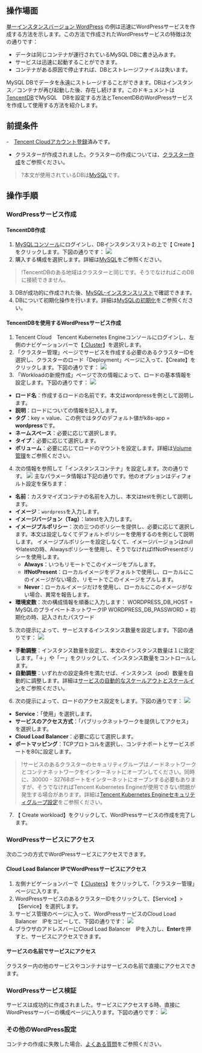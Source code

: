 ## 操作場面
[単一インスタンスバージョン WordPress](https://intl.cloud.tencent.com/document/product/457/7205) の例は迅速にWordPressサービスを作成する方法を示します。この方法で作成されたWordPressサービスの特徴は次の通りです：
- データは同じコンテナが運行されているMySQL DBに書き込みます。
- サービスは迅速に起動することができます。
- コンテナがある原因で停止すれば、DBとストレージファイルは失います。

MySQL DBでデータを永遠にストレージすることができます。DBはインスタンス／コンテナが再び起動した後、存在し続けます。このドキュメントは[TencentDB](https://intl.cloud.tencent.com/product/cdb)でMySQL　DBを設定する方法とTencentDBのWordPressサービスを作成して使用する方法を紹介します。

##  前提条件
-　[Tencent Cloudアカウント登録](https://intl.cloud.tencent.com/register)済みです。
- クラスターが作成されました。クラスターの作成については、[クラスター作成](https://intl.cloud.tencent.com/document/product/457/30637)をご参照ください。
>?本文が使用されているDBは[MySQL](https://intl.cloud.tencent.com/document/product/236/5147)です。


## 操作手順

### WordPressサービス作成
#### TencentDB作成
1. [MySQLコンソール](https://console.cloud.tencent.com/cdb)にログインし、DBインスタンスリストの上で【 Create 】をクリックします。下図の通りです：
![](https://main.qcloudimg.com/raw/78b43441e5d296e83e2db9246aaddff7.png)
2. 購入する構成を選択します。詳細は[MySQL](https://intl.cloud.tencent.com/document/product/236/5147)をご参照ください。
>!TencentDBのある地域はクラスターと同じです。そうでなければこのDBに接続できません。

3. DBが成功的に作成された後、[MySQL-インスタンスリスト](https://console.cloud.tencent.com/cdb)で確認できます。
4. DBについて初期化操作を行います。詳細は[MySQLの初期化](https://intl.cloud.tencent.com/document/product/236/3128)をご参照ください。

#### TencentDBを使用するWordPressサービス作成
1. Tencent Cloud　Tencent Kubernetes Engineコンソールにログインし、左側のナビゲーションバーで【[ Cluster](https://console.cloud.tencent.com/tke2/cluster)】を選択します。
2. 「クラスター管理」ページでサービスを作成する必要のあるクラスターIDを選択し、クラスターのロード「Deployment」ページに入って、【Create】をクリックします。下図の通りです：
![](https://main.qcloudimg.com/raw/239bfe0c3488c19139c5359b27d24044.png)
3. 「Workloadの新規作成」ページで次の情報によって、ロードの基本情報を設定します。下図の通りです：
![](https://main.qcloudimg.com/raw/3ff74d307b48b793ac121345e7f19154.png)
 - **ロード名**：作成するロードの名前です。本文はwordpressを例として説明します。
 - **説明**：ロードについての情報を記入します。
 -  **タグ**：key = value、この例ではタグのデフォルト値がk8s-app = **wordpress**です。
 -  **ネームスペース**：必要に応じて選択します。
 -  **タイプ**：必要に応じて選択します。
 - **ボリューム**：必要に応じてロードのマウントを設定します。詳細は[Volume管理](https://intl.cloud.tencent.com/document/product/457/30678)をご参照ください。
4. 次の情報を参照して「インスタンスコンテナ」を設定します。次の通りです。
![](https://main.qcloudimg.com/raw/7e2fccaf2c0168743dc03480cab2a6f3.png)
主なパラメータ情報は下記の通りです。他のオプションはディフォルト設定を保ちます：
  - **名前**：カスタマイズコンテナの名前を入力し、本文はtestを例として説明します。
  - **イメージ**：`wordpress`を入力します。
  - **イメージバージョン（Tag）**：latestを入力します。
  - **イメージプルポリシー**：次の三つのポリシーを提供し、必要に応じて選択します。本文は設定しなくてデフォルトポリシーを使用するのを例として説明します。
イメージプルポリシーを設定しなくて、イメージバージョンはnullやlatestの時、Alwaysポリシーを使用し、そうでなければIfNotPresentポリシーを使用します。
      - **Always**：いつもリモートでこのイメージをプルします。
      - **IfNotPresent**：ローカルイメージをデフォルトで使用し、ローカルにこのイメージがない場合、リモートでこのイメージをプルします。
      - **Never**：ローカルイメージだけを使用し、ローカルにこのイメージがない場合、異常を報告します。
 - **環境変数**：次の構成情報を順番に入力します：
WORDPRESS_DB_HOST = MySQLのプライベートネットワークIP
WORDPRESS_DB_PASSWORD = 初期化の時、記入されたパスワード
5. 次の提示によって、サービスするインスタンス数量を設定します。下図の通りです：
![](https://main.qcloudimg.com/raw/06e71d9208795f57159bdaba8eae45b4.png)
 - **手動調整**：インスタンス数量を設定し、本文のインスタンス数量は１に設定します。「＋」や「ー」をクリックして、インスタンス数量をコントロールします。
 - **自動調整**：いずれかの設定条件を満たせば、インスタンス（pod）数量を自動的に調整します。詳細は[サービスの自動的なスケールアウトとスケールイン](https://intl.cloud.tencent.com/document/product/457/32424)をご参照ください。
6. 次の提示によって、ロードのアクセス設定をします。下図の通りです：
![](https://main.qcloudimg.com/raw/9d0d2970a6df63f6eb83bbc73deb7178.png)
 - **Service**：「使用」を選択します。
 - **サービスのアクセス方式**：「パブリックネットワークを提供してアクセス」を選択します。
 - **Cloud Load Balancer**：必要に応じて選択します。
  - **ポートマッピング**：TCPプロトコルを選択し、コンテナポートとサービスポートを80に設定します。
 >!サービスのあるクラスターのセキュリティグループはノードネットワークとコンテナネットワークをインターネットにオープンしてください。同時に、30000 - 32768ポートをインターネットにオープンする必要もありますが、そうでなければTencent Kubernetes Engineが使用できない問題が発生する場合があります。詳細は[Tencent Kubernetes Engineセキュリティグループ設定](https://intl.cloud.tencent.com/document/product/457/9084)をご参照ください。

7. 【 Create workload】をクリックして、WordPressサービスの作成を完了します。


### WordPressサービスにアクセス
次の二つの方式でWordPressサービスにアクセスできます。

#### Cloud Load Balancer IPでWordPressサービスにアクセス
1. 左側ナビゲーションバーで【[ Clusters](https://console.cloud.tencent.com/tke2/cluster)】をクリックして、「クラスター管理」ページに入ります。
2. WordPressサービスのあるクラスターIDをクリックして、【Service】>【Service】を選択します。
3. サービス管理のページに入って、WordPressサービスのCloud Load Balancer　IPをコピーして、下図の通りです：
![](https://main.qcloudimg.com/raw/f5f9964eacb4752e528ce32d467662a8.png)
4. ブラウザのアドレスバーにCloud Load Balancer　IPを入力し、**Enter**を押すと、サービスにアクセスできます。

#### サービスの名前でサービスにアクセス
クラスター内の他のサービスやコンテナはサービスの名前で直接にアクセスできます。

### WordPressサービス検証
サービスは成功的に作成されました。サービスにアクセスする時、直接にWordPressサーバーの構成ページに入ります。下図の通りです：
![](https://main.qcloudimg.com/raw/903f45d57c58541433b555d487bd2980.png)

### その他のWordPress設定
コンテナの作成に失敗した場合、[よくある質問](https://intl.cloud.tencent.com/document/product/457/8187)をご参照ください。
